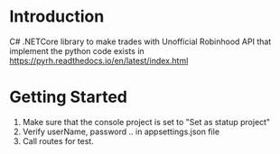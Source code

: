 # Introduction 
C# .NETCore library to make trades with Unofficial Robinhood API that implement 
the python code exists in https://pyrh.readthedocs.io/en/latest/index.html

# Getting Started
1.	Make sure that the console project is set to "Set as statup project"
2.	Verify userName, password .. in appsettings.json file
3.	Call routes for test.

